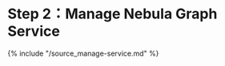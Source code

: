 # Step 2：Manage Nebula Graph Service

{% include "/source_manage-service.md" %}
<!-- The line above is for content reusing. The source file is in the docs-2.0/reuse directory. -->
